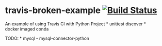 # travis-broken-example [![Build Status](https://travis-ci.org/Quar/travis-broken-example.svg?branch=master)](https://travis-ci.org/Quar/travis-broken-example)

An example of using Travis CI with Python Project
    * unittest discover
    * docker imaged conda

TODO: 
    * mysql
        - mysql-connector-python        